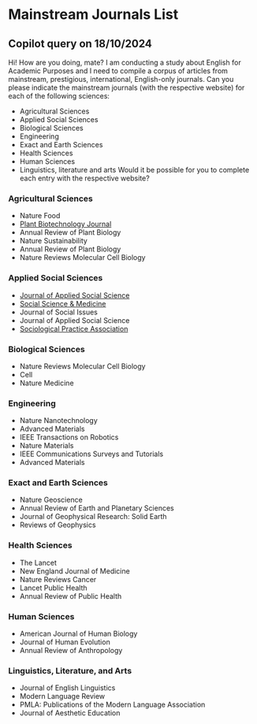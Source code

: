 # Mainstream Journals List

## Copilot query on 18/10/2024
Hi! How are you doing, mate? I am conducting a study about English for Academic Purposes and I need to compile a corpus of articles from mainstream, prestigious, international, English-only journals. Can you please indicate the mainstream journals (with the respective website) for each of the following sciences:
- Agricultural Sciences
- Applied Social Sciences
- Biological Sciences
- Engineering
- Exact and Earth Sciences
- Health Sciences
- Human Sciences
- Linguistics, literature and arts
Would it be possible for you to complete each entry with the respective website?

### Agricultural Sciences
- Nature Food
- [Plant Biotechnology Journal](https://onlinelibrary.wiley.com/journal/14677652?msockid=0525cb73d9a76a060b80df20d87e6b4b)
- Annual Review of Plant Biology
- Nature Sustainability
- Annual Review of Plant Biology
- Nature Reviews Molecular Cell Biology

### Applied Social Sciences
- [Journal of Applied Social Science](https://journals.sagepub.com/home/jax)
- [Social Science & Medicine](https://www.sciencedirect.com/journal/social-science-and-medicine)
- Journal of Social Issues
- Journal of Applied Social Science
- [Sociological Practice Association](https://digitalcommons.wayne.edu/socprac/)

### Biological Sciences
- Nature Reviews Molecular Cell Biology
- Cell
- Nature Medicine

### Engineering
- Nature Nanotechnology
- Advanced Materials
- IEEE Transactions on Robotics
- Nature Materials
- IEEE Communications Surveys and Tutorials
- Advanced Materials

### Exact and Earth Sciences
- Nature Geoscience
- Annual Review of Earth and Planetary Sciences
- Journal of Geophysical Research: Solid Earth
- Reviews of Geophysics

### Health Sciences
- The Lancet
- New England Journal of Medicine
- Nature Reviews Cancer
- Lancet Public Health
- Annual Review of Public Health

### Human Sciences
- American Journal of Human Biology
- Journal of Human Evolution
- Annual Review of Anthropology

### Linguistics, Literature, and Arts
- Journal of English Linguistics
- Modern Language Review
- PMLA: Publications of the Modern Language Association
- Journal of Aesthetic Education
